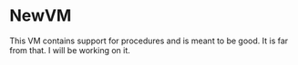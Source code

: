 # NewVM

This VM contains support for procedures and is meant to be good. It is far from that. I will be working on it.
